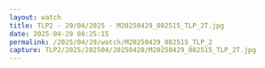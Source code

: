 ```yaml
---
layout: watch
title: TLP2 - 29/04/2025 - M20250429_082515_TLP_2T.jpg
date: 2025-04-29 08:25:15
permalink: /2025/04/29/watch/M20250429_082515_TLP_2
capture: TLP2/2025/202504/20250428/M20250429_082515_TLP_2T.jpg
---
```

